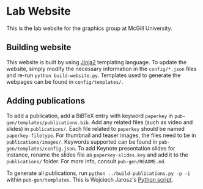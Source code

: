 # Lab Website
This is the lab website for the graphics group at McGill University.

## Building website

This website is built by using [Jinja2](http://jinja.pocoo.org/docs/2.9/) templating language. To update the website, simply modify the necessary information in the `config/*.json` files and re-run `python build-website.py`. Templates used to generate the webpages can be found in `config/templates/`.

## Adding publications

To add a publication, add a BiBTeX entry with keyword `paperkey` in `pub-gen/templates/publications.bib`. Add any related files (such as video and slides) in `publications/`. Each file related to `paperkey` should be named `paperkey-filetype`. For thumbnail and teaser images, the files need to be in `publications/images/`. Keywords supported can be found in `pub-gen/templates/config.json`. To add Keynote presentation slides for instance, rename the slides file as `paperkey-slides.key` and add it to the `publications/` folder. For more info, consult `pub-gen/README.md`.

To generate all publications, run `python ../build-publications.py -p -i` within `pub-gen/templates`. This is Wojciech Jarosz's [Python script](https://bitbucket.org/wkjarosz/academic-website-tools).
